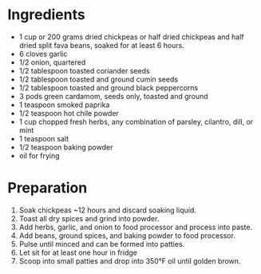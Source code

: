 # Ingredients
- 1 cup or 200 grams dried chickpeas or half dried chickpeas and half dried split fava beans, soaked for at least 6 hours.
- 6 cloves garlic
- 1/2 onion, quartered
- 1/2 tablespoon toasted coriander seeds
- 1/2 tablespoon toasted and ground cumin seeds
- 1/2 tablespoon toasted and ground  black peppercorns
- 3 pods green cardamom, seeds only, toasted and ground
- 1 teaspoon smoked paprika
- 1/2 teaspoon hot chile powder
- 1 cup chopped fresh herbs, any combination of parsley, cilantro, dill, or mint
- 1 teaspoon salt
- 1/2 teaspoon baking powder 
- oil for frying

# Preparation
1. Soak chickpeas ~12 hours and discard soaking liquid. 
2. Toast all dry spices and grind into powder.
3. Add herbs, garlic, and onion to food processor and process into paste.  
4. Add beans, ground spices, and baking powder to food processor.  
5. Pulse until minced and can be formed into patties.
6. Let sit for at least one hour in fridge
7. Scoop into small patties and drop into 350&deg;F oil until golden brown.
